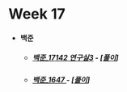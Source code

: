 # Week 17

- #### 백준

  - ##### [백준_17142 연구실3](https://www.acmicpc.net/problem/17142) - [[풀이](https://github.com/catch4/Song/blob/master/week17/17142_lab3.cpp)]
  
  - ##### [백준_1647 ](https://www.acmicpc.net/problem/1647) - [[풀이](https://github.com/catch4/Song/blob/master/week17/1647.cpp)]

